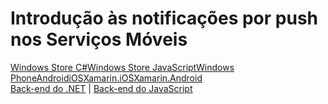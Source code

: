<properties linkid="mobile-services-dotnet-backend-xamarin-android-get-started-push" urlDisplayName="Get started with push notifications using .NET runtime mobile services for Xamarin Android apps" pageTitle="Get Started with Mobile Services for Xamarin Android apps - Azure Mobile Services" metaKeywords="" description="Learn how to use Azure Mobile Services and Notification Hubs to send push notifications to your Xamarin Android app" metaCanonical="" services="" documentationCenter="Mobile" title="Get started with push notifications using .NET runtime mobile services" authors="donnam" solutions="" manager="" editor="mollybos" />

<tags ms.service="mobile-services" ms.workload="mobile" ms.tgt_pltfrm="mobile-xamarin-android" ms.devlang="dotnet" ms.topic="article" ms.date="01/01/1900" ms.author="donnam"></tags>

# Introdução às notificações por push nos Serviços Móveis

<div class="dev-center-tutorial-selector sublanding">
<a href="/pt-br/documentation/articles/mobile-services-dotnet-backend-windows-store-dotnet-get-started-push" title="Windows Store C#" class="current">Windows Store C#</a><a href="/pt-br/documentation/articles/mobile-services-dotnet-backend-windows-store-javascript-get-started-push" title="Windows Store JavaScript">Windows Store JavaScript</a><a href="/pt-br/documentation/articles/mobile-services-dotnet-backend-windows-phone-get-started-push" title="Windows Phone">Windows Phone</a><a href="/pt-br/documentation/articles/mobile-services-dotnet-backend-android-get-started-push/" title="Android">Android</a><a href="/pt-br/documentation/articles/mobile-services-dotnet-backend-ios-get-started-push/" title="iOS">iOS</a><a href="/pt-br/documentation/articles/mobile-services-dotnet-backend-xamarin-ios-get-started-push" title="Xamarin.iOS">Xamarin.iOS</a><a href="/pt-br/documentation/articles/mobile-services-dotnet-backend-xamarin-android-get-started-push" title="Xamarin.Android" class="current">Xamarin.Android</a>    
</div>

<div class="dev-center-tutorial-subselector">
    <a href="/pt-br/documentation/articles/mobile-services-dotnet-backend-xamarin-android-get-started-push/" title="Back-end do .NET" class="current">Back-end do .NET</a> | <a href="partner-xamarin-mobile-services-android-get-started-push/"  title="Back-end do JavaScript" >Back-end do JavaScript</a>
</div>

  [Windows Store C\#]: /pt-br/documentation/articles/mobile-services-dotnet-backend-windows-store-dotnet-get-started-push "Windows Store C#"
  [Windows Store JavaScript]: /pt-br/documentation/articles/mobile-services-dotnet-backend-windows-store-javascript-get-started-push "Windows Store JavaScript"
  [Windows Phone]: /pt-br/documentation/articles/mobile-services-dotnet-backend-windows-phone-get-started-push "Windows Phone"
  [Android]: /pt-br/documentation/articles/mobile-services-dotnet-backend-android-get-started-push/ "Android"
  [iOS]: /pt-br/documentation/articles/mobile-services-dotnet-backend-ios-get-started-push/ "iOS"
  [Xamarin.iOS]: /pt-br/documentation/articles/mobile-services-dotnet-backend-xamarin-ios-get-started-push "Xamarin.iOS"
  [Xamarin.Android]: /pt-br/documentation/articles/mobile-services-dotnet-backend-xamarin-android-get-started-push "Xamarin.Android"
  [Back-end do .NET]: /pt-br/documentation/articles/mobile-services-dotnet-backend-xamarin-android-get-started-push/ "Back-end do .NET"
  [Back-end do JavaScript]: partner-xamarin-mobile-services-android-get-started-push/ "Back-end do JavaScript"
